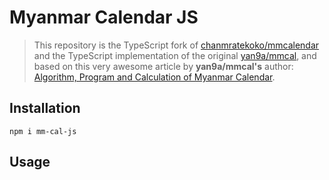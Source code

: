 # Myanmar Calendar JS

> This repository is the TypeScript fork of [chanmratekoko/mmcalendar](https://github.com/chanmratekoko/mmcalendar) and the TypeScript implementation of the original [yan9a/mmcal](https://github.com/yan9a/mmcal), and based on this very awesome article by **yan9a/mmcal's** author: [Algorithm, Program and Calculation of Myanmar Calendar](https://cool-emerald.blogspot.com/2013/06/algorithm-program-and-calculation-of.html).

## Installation
```shell
npm i mm-cal-js
```

## Usage